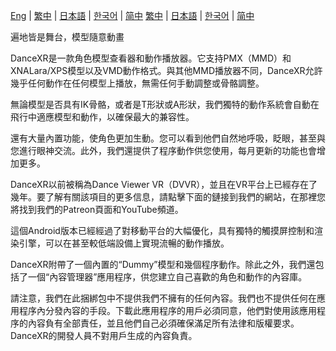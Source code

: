 [Eng](/dancexr/listing/googleplay) | [繁中](/tw/dancexr/listing/googleplay) | [日本語](/jp/dancexr/listing/googleplay) | [한국어](/kr/dancexr/listing/googleplay) | [简中](/zh/dancexr/listing/googleplay)
[繁中](/tw/dancexr/listing/googleplay) | [日本語](/jp/dancexr/listing/googleplay) | [한국어](/kr/dancexr/listing/googleplay) | [简中](/zh/dancexr/listing/googleplay)

遍地皆是舞台，模型隨意動畫

DanceXR是一款角色模型查看器和動作播放器。它支持PMX（MMD）和XNALara/XPS模型以及VMD動作格式。與其他MMD播放器不同，DanceXR允許幾乎任何動作在任何模型上播放，無需任何手動調整或骨骼調整。

無論模型是否具有IK骨骼，或者是T形狀或A形狀，我們獨特的動作系統會自動在飛行中適應模型和動作，以確保最大的兼容性。

還有大量內置功能，使角色更加生動。您可以看到他們自然地呼吸，眨眼，甚至與您進行眼神交流。此外，我們還提供了程序動作供您使用，每月更新的功能也會增加更多。

DanceXR以前被稱為Dance Viewer VR（DVVR），並且在VR平台上已經存在了幾年。要了解有關該項目的更多信息，請點擊下面的鏈接到我們的網站，在那裡您將找到我們的Patreon頁面和YouTube頻道。

這個Android版本已經經過了對移動平台的大幅優化，具有獨特的觸摸屏控制和渲染引擎，可以在甚至較低端設備上實現流暢的動作播放。

DanceXR附帶了一個內置的“Dummy”模型和幾個程序動作。除此之外，我們還包括了一個“內容管理器”應用程序，供您建立自己喜歡的角色和動作的內容庫。

請注意，我們在此捆綁包中不提供我們不擁有的任何內容。我們也不提供任何在應用程序內分發內容的手段。下載此應用程序的用戶必須同意，他們對使用該應用程序的內容負有全部責任，並且他們自己必須確保滿足所有法律和版權要求。DanceXR的開發人員不對用戶生成的內容負責。